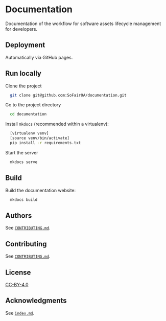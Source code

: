 # Documentation

Documentation of the workflow for software assets lifecycle management for developers.

## Deployment

Automatically via GitHub pages.

## Run locally

Clone the project

```bash
  git clone git@github.com:SoFairOA/documentation.git
```

Go to the project directory

```bash
  cd documentation
```

Install `mkdocs` (recommended within a virtualenv):

```bash
  [virtualenv venv]
  [source venv/bin/activate]
  pip install -r requirements.txt
```

Start the server

```bash
  mkdocs serve
```

## Build

Build the documentation website:

```bash
  mkdocs build
```

## Authors

See [`CONTRIBUTING.md`](CONTRIBUTING.md#authors).

## Contributing

See [`CONTRIBUTING.md`](CONTRIBUTING.md).

## License

[CC-BY-4.0](LICENSE.txt)

## Acknowledgments

See [`index.md`](docs/index.md).
